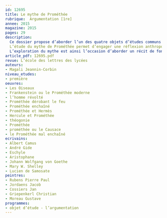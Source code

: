 ```yaml
---
id: 12695
title: Le mythe de Prométhée
rubrique:  Argumentation [1re]
annee: 2015
magazine: 2015
pages: 29
description: 
  Ce dossier propose d’aborder l’un des quatre objets d’études communs à toutes les premières de série générale : « La question de l’homme dans les genres de l’argumentation, du XVIe siècle à nos jours. » Le mythe de Prométhée constitue une entrée particulièrement appropriée dans cet objet d’étude complexe, dont les enjeux peuvent être d’un accès difficile : en effet, les programmes recommandent d’engager une réflexion anthropologique à portée universelle, associée à une analyse approfondie du genre argumentatif. Par ailleurs, il est demandé aux enseignants de proposer aux élèves des textes différents de ceux étudiés en seconde. En outre, les Instructions officielles affirment la nécessité d’envisager un corpus intégrant des œuvres de l’Antiquité, et ce dans une double perspective : construire une culture humaniste et s’approprier les différentes variations (littéraires, picturales...) d’un même thème.
  L’étude du mythe de Prométhée permet d’engager une réflexion anthropologique à plusieurs niveaux puisque le fils de Japet est conjointement le créateur de l’humanité et l’archétype du révolté.
  L’exploration du mythe est ainsi l’occasion d’aborder un récit de fondation : la « Théogonie », d’Hésiode. La littérature comme la philosophie se sont ensuite approprié le mythe : Eschyle, Goethe, Percy et Mary Shelley, André Gide, Albert Camus, ont conféré de nouvelles dimensions au personnage de Prométhée, engageant une réflexion ontologique sur la liberté humaine et son rapport à la transcendance.
article_pdf: 12695.pdf
revue: L’école des lettres des lycées
auteurs:
- Magali Jeannin-Corbin
niveau_etudes:
- première
oeuvres:
- Les Oiseaux
- Frankenstein ou le Prométhée moderne
- l’homme révolté
- Prométhée dérobant le feu
- Prométhée enchaîné
- Prométhée et Hermès
- Hercule et Prométhée
- théogonie
- Prométhée
- prométhée ou le Causace
- le Prométhée mal enchaîné
ecrivains:
- Albert Camus
- André Gide
- Eschyle
- Aristophane
- Johann Wolfgang von Goethe
- Mary W. Shelley
- Lucien de Samosate
peintres:
- Rubens Pierre Paul
- Jordaens Jacob
- Cossiers Jan
- Griepenkerl Christian
- Moreau Gustave
programmes:
- objet d’étude - l’argumentation
---
```

